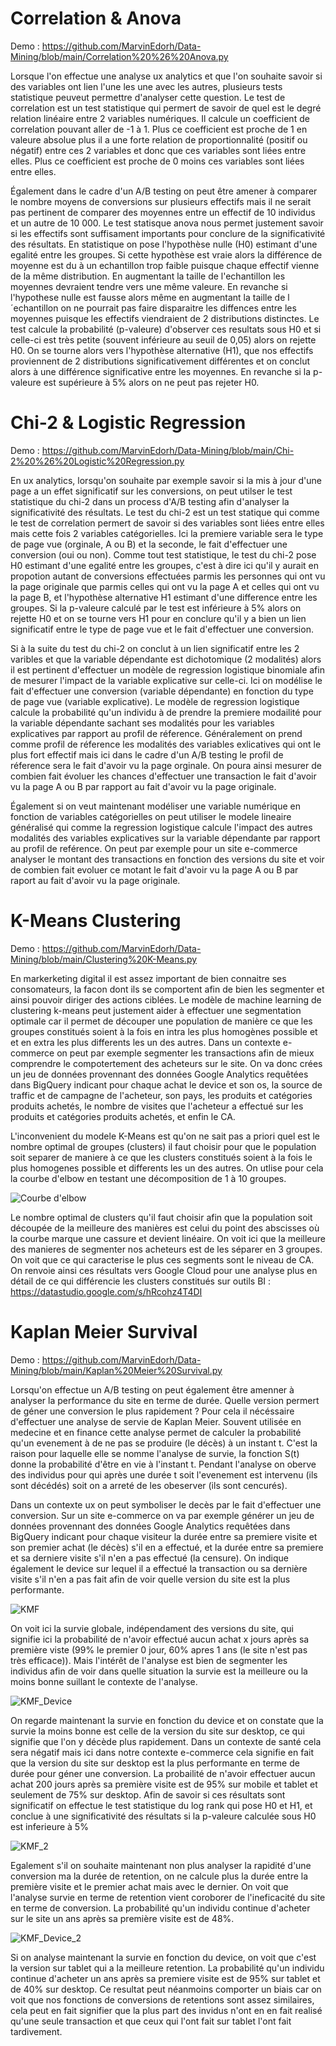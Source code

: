 # Correlation & Anova
Demo : https://github.com/MarvinEdorh/Data-Mining/blob/main/Correlation%20%26%20Anova.py

Lorsque l'on effectue une analyse ux analytics et que l'on souhaite savoir si des variables ont lien l'une les une avec les autres, plusieurs tests statistique peuveut permettre d'analyser cette question. Le test de correlation est un test statistique qui permert de savoir de quel est le degré relation linéaire entre 2 variables numériques. Il calcule un coefficient de correlation pouvant aller de -1 à 1. Plus ce coefficient est proche de 1 en valeure absolue plus il a une forte relation de proportionnalité (positif ou négatif) entre ces 2 variables et donc que ces variables sont liées entre elles. Plus ce coefficient est proche de 0 moins ces variables sont liées entre elles.

Également dans le cadre d'un A/B testing on peut être amener à comparer le nombre moyens de conversions sur plusieurs effectifs mais il ne serait pas pertinent de comparer des moyennes entre un effectif de 10 individus et un autre de 10 000. Le test statisque anova nous permet justement savoir si les effectifs sont suffisament importants pour conclure de la significativité des résultats. En statistique on pose l'hypothèse nulle (H0) estimant d'une egalité entre les groupes. Si cette hypothèse est vraie alors la différence de moyenne est du à un echantillon trop faible puisque chaque effectif vienne de la même distribution. En augmentant la taille de l'echantillon les moyennes devraient tendre vers une même valeure. En revanche si l'hypothese nulle est fausse alors même en augmentant la taille de l´echantillon on ne pourrait pas faire disparaitre les diffences entre les moyennes puisque les effectifs viendraient de 2 distributions distinctes. Le test calcule la probabilité (p-valeure) d'observer ces resultats sous H0 et si celle-ci est très petite (souvent inférieure au seuil de 0,05) alors on rejette H0. On se tourne alors vers l'hypothèse alternative (H1), que nos effectifs proviennent de 2 distributions significativement différentes et on conclut alors à une différence significative entre les moyennes. En revanche si la p-valeure est supérieure à 5% alors on ne peut pas rejeter H0.

# Chi-2 & Logistic Regression 
Demo : https://github.com/MarvinEdorh/Data-Mining/blob/main/Chi-2%20%26%20Logistic%20Regression.py

En ux analytics, lorsqu'on souhaite par exemple savoir si la mis à jour d'une page a un effet significatif sur les conversions, on peut utilser le test statistique du chi-2 dans un process d'A/B testing afin d'analyser la significativité des résultats. Le test du chi-2 est un test statique qui comme le test de correlation permert de savoir si des variables sont liées entre elles mais cette fois 2 variables catégorielles. Ici la premiere variable sera le type de page vue (orginale, A ou B) et la seconde, le fait d'effectuer une conversion (oui ou non). Comme tout test statistique, le test du chi-2 pose H0 estimant d'une egalité entre les groupes, c'est à dire ici qu'il y aurait en propotion autant de conversions effectuées parmis les personnes qui ont vu la page originale que parmis celles qui ont vu la page A et celles qui ont vu la page B, et l'hypothèse alternative H1 estimant d'une difference entre les groupes. Si la p-valeure calculé par le test est inférieure à 5% alors on rejette H0 et on se tourne vers H1 pour en conclure qu'il y a bien un lien significatif entre le type de page vue et le fait d'effectuer une conversion. 

Si à la suite du test du chi-2 on conclut à un lien significatif entre les 2 varibles et que la variable dépendante est   dichotomique (2 modalités) alors il est pertinent d'effectuer un modèle de regression logistique binomiale afin de mesurer l'impact de la variable explicative sur celle-ci. Ici on modélise le fait d'effectuer une conversion (variable dépendante) en fonction du type de page vue (variable explicative). Le modèle de regression logistique calcule la probabilité qu'un individu à de prendre la premiere modailité pour la variable dépendante sachant ses modalités pour les variables explicatives par rapport au profil de réference. Généralement on prend comme profil de réference les modalités des variables exlicatives qui ont le plus fort effectif mais ici dans le cadre d'un A/B testing le profil de réference sera le fait d'avoir vu la page orginale. On poura ainsi mesurer de combien fait évoluer les chances d'effectuer une transaction le fait d'avoir vu la page A ou B par rapport au fait d'avoir vu la page originale.

Également si on veut maintenant modéliser une variable numérique en fonction de variables catégorielles on peut utiliser le modele lineaire généralisé qui comme la regression logistique calcule l'impact des autres modalités des variables explicatives sur la variable dépendante par rapport au profil de reférence. On peut par exemple pour un site e-commerce analyser le montant des transactions en fonction des versions du site et voir de combien fait evoluer ce motant le fait d'avoir vu la page A ou B par raport au fait d'avoir vu la page originale.


# K-Means Clustering
Demo : https://github.com/MarvinEdorh/Data-Mining/blob/main/Clustering%20K-Means.py

En markerketing digital il est assez important de bien connaitre ses consomateurs, la facon dont ils se comportent afin de bien les segmenter et ainsi pouvoir diriger des actions ciblées. Le modèle de machine learning de clustering k-means peut justement aider à effectuer une segmentation optimale car il permet de découper une population de manière ce que les groupes constitués soient à la fois en intra les plus homogènes possible et et en extra les plus differents les un des autres. Dans un contexte e-commerce on peut par exemple segmenter les transactions afin de mieux comprendre le compotertement des acheteurs sur le site. On va donc crées un jeu de données provennant des données Google Analytics requêtées dans BigQuery indicant pour chaque achat le device et son os, la source de traffic et de campagne de l'acheteur, son pays, les produits et catégories produits achetés, le nombre de visites que l'acheteur a effectué sur les produits et catégories produits achetés, et enfin le CA.

L'inconvenient du modele K-Means est qu'on ne sait pas a priori quel est le nombre optimal de groupes (clusters) il faut choisir pour que le population soit separer de maniere à ce que les clusters constitués soient à la fois le plus homogenes possible et differents les un des autres. On utlise pour cela la courbe d'elbow en testant une décomposition de 1 à 10 groupes.

![Courbe d'elbow](https://user-images.githubusercontent.com/83826055/129334001-457b71dd-c30f-43de-897e-d2dab6f01a60.png)

Le nombre optimal de clusters qu'il faut choisir afin que la population soit découpée de la meilleure des manières est celui du point des abscisses où la courbe marque une cassure et devient linéaire. On voit ici que la meilleure des manieres de segmenter nos acheteurs est de les séparer en 3 groupes. On voit que ce qui caracterise le plus ces segments sont le niveau de CA. On renvoie ainsi ces résultats vers Google Cloud pour une analyse plus en détail de ce qui différencie les clusters constitués sur outils BI : https://datastudio.google.com/s/hRcohz4T4DI

# Kaplan Meier Survival
Demo : https://github.com/MarvinEdorh/Data-Mining/blob/main/Kaplan%20Meier%20Survival.py

Lorsqu'on effectue un A/B testing on peut également être amenner à analyser la performance du site en terme de durée. Quelle version permert de géner une conversion le plus rapidement ? Pour cela il nécéssaire d'effectuer une analyse de servie de Kaplan Meier. Souvent utilisée en medecine et en finance cette analyse permet de calculer la probabilité qu'un evenement à de ne pas se produire (le décès) à  un instant t. C'est la raison pour laquelle elle se nomme l'analyse de survie, la fonction S(t) donne la probabilité d'être en vie à l'instant t. Pendant l'analyse on oberve des individus pour qui après une durée t soit l'evenement est intervenu (ils sont décédés) soit on a arreté de les obeserver (ils sont cencurés).

Dans un contexte ux on peut symboliser le decès par le fait d'effectuer une conversion. Sur un site e-commerce on va par exemple générer un jeu de données provennant des données Google Analytics requêtées dans BigQuery indicant pour chaque visiteur la durée entre sa premiere visite et son premier achat (le décès) s'il en a effectué, et la durée entre sa premiere et sa derniere visite s'il n'en a pas effectué (la censure). On indique également le device sur lequel il a effectué la transaction ou sa dernière visite s'il n'en a pas fait afin de voir quelle version du site est la plus performante.

![KMF](https://user-images.githubusercontent.com/83826055/129444429-fcef0f33-b30f-4c5c-9b22-af75347ed59e.png)

On voit ici la survie globale, indépendament des versions du site, qui signifie ici la probabilité de n'avoir effectué aucun achat x jours après sa première viste (99% le premier 0 jour, 60% apres 1 ans (le site n'est pas très efficace)). Mais l'intérêt de l'analyse est bien de segmenter les individus afin de voir dans quelle situation la survie est la meilleure ou la moins bonne suillant le contexte de l'analyse.

![KMF_Device](https://user-images.githubusercontent.com/83826055/129444431-0271e2aa-c5cc-4988-9497-2b6b61337bb1.png)

On regarde maintenant la survie en fonction du device et on constate que la survie la moins bonne est celle de la version du site sur desktop, ce qui signifie que l'on y décède plus rapidement. Dans un contexte de santé cela sera négatif mais ici dans notre contexte e-commerce cela signifie en fait que la version du site sur desktop est la plus performante en terme de durée pour géner une conversion. La probailité de n'avoir effectuer aucun achat 200 jours après sa première visite est de 95% sur mobile et tablet et seulement de 75% sur desktop. Afin de savoir si ces résultats sont significatif on effectue le test statistique du log rank qui pose H0 et H1, et conclue à une significativité des résultats si la p-valeure calculée sous H0 est inferieure à 5%

![KMF_2](https://user-images.githubusercontent.com/83826055/129450587-cf45114a-ea53-49d4-b7ee-a1bb04a8b7f3.png)

Egalement s'il on souhaite maintenant non plus analyser la rapidité d'une conversion ma la durée de retention, on ne calcule plus la durée entre la première visite et le premier achat mais avec le dernier. On voit que l'analyse survie en terme de retention vient coroborer de l'ineficacité du site en terme de conversion. La probabilité qu'un individu continue d'acheter sur le site un ans après sa première visite est de 48%.

![KMF_Device_2](https://user-images.githubusercontent.com/83826055/129450589-e52c90a2-8391-4d86-9827-43318689c2ae.png)

Si on analyse maintenant la survie en fonction du device, on voit que c'est la version sur tablet qui a la meilleure retention. La probabilité qu'un individu continue d'acheter un ans après sa premiere visite est de 95% sur tablet et de 40% sur desktop. Ce resultat peut néanmoins comporter un biais car on voit que nos fonctions de conversions de retentions sont assez similaires, cela peut en fait signifier que la plus part des invidus n'ont en en fait realisé qu'une seule transaction et que ceux qui l'ont fait sur tablet l'ont fait tardivement.
